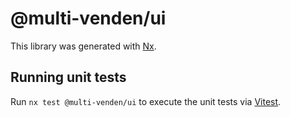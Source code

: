 # @multi-venden/ui

This library was generated with [Nx](https://nx.dev).

## Running unit tests

Run `nx test @multi-venden/ui` to execute the unit tests via [Vitest](https://vitest.dev/).
